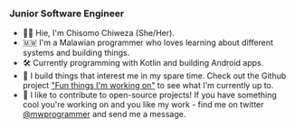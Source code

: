 ### Junior Software Engineer

- 👋&#127997;  Hie, I'm Chisomo Chiweza (She/Her).
- 🇲🇼  I'm a Malawian programmer who loves learning about different systems and building things.
- 🛠️ Currently programming with Kotlin and building Android apps. 
- 🌱  I build things that interest me in my spare time. Check out the Github project ["Fun things I'm working on"](https://github.com/users/Chisomo-Chiweza/projects/5) to see what I'm currently up to.
- 💞  I like to contribute to open-source projects! If you have something cool you're working on and you like my work - find me on twitter [@mwprogrammer](https://twitter.com/mwprogrammer) and send me a message.
